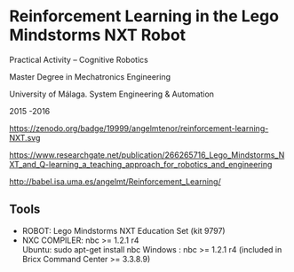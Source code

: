 # Reinforcement Learning in the Lego Mindstorms NXT Robot

Practical Activity – Cognitive Robotics 

Master Degree in Mechatronics Engineering

University of Málaga. System Engineering & Automation

2015 -2016

https://zenodo.org/badge/19999/angelmtenor/reinforcement-learning-NXT.svg

https://www.researchgate.net/publication/266265716_Lego_Mindstorms_NXT_and_Q-learning_a_teaching_approach_for_robotics_and_engineering

http://babel.isa.uma.es/angelmt/Reinforcement_Learning/

Tools
-----
- ROBOT: Lego Mindstorms NXT Education Set (kit 9797)    
- NXC COMPILER: nbc >= 1.2.1 r4  
    Ubuntu: sudo apt-get install nbc
    Windows : nbc >= 1.2.1 r4 (included in Bricx Command Center >= 3.3.8.9) 

